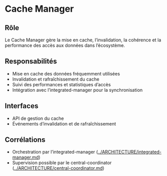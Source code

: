 # Cache Manager

## Rôle

Le Cache Manager gère la mise en cache, l’invalidation, la cohérence et la performance des accès aux données dans l’écosystème.

## Responsabilités

- Mise en cache des données fréquemment utilisées
- Invalidation et rafraîchissement du cache
- Suivi des performances et statistiques d’accès
- Intégration avec l’integrated-manager pour la synchronisation

## Interfaces

- API de gestion du cache
- Événements d’invalidation et de rafraîchissement

## Corrélations

- Orchestration par l’integrated-manager ([../ARCHITECTURE/integrated-manager.md](../ARCHITECTURE/integrated-manager.md))
- Supervision possible par le central-coordinator ([../ARCHITECTURE/central-coordinator.md](../ARCHITECTURE/central-coordinator.md))
